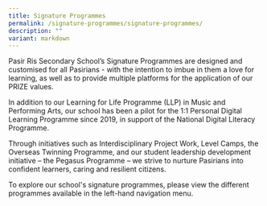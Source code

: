 ```yaml
---
title: Signature Programmes
permalink: /signature-programmes/signature-programmes/
description: ""
variant: markdown
---
```

Pasir Ris Secondary School’s Signature Programmes are designed and customised for all Pasirians - with the intention to imbue in them a love for learning, as well as to provide multiple platforms for the application of our PRIZE values. 

In addition to our Learning for Life Programme (LLP) in Music and Performing Arts, our school has been a pilot for the 1:1 Personal Digital Learning Programme since 2019, in support of the National Digital Literacy Programme. 

Through initiatives such as Interdisciplinary Project Work, Level Camps, the Overseas Twinning Programme, and our student leadership development initiative – the Pegasus Programme – we strive to nurture Pasirians into confident learners, caring and resilient citizens.

To explore our school's signature programmes, please view the different programmes available in the left-hand navigation menu.